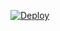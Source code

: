 [![Deploy](https://www.herokucdn.com/deploy/button.svg)](https://heroku.com/deploy?template=https://github.com/bbyashi/check)
